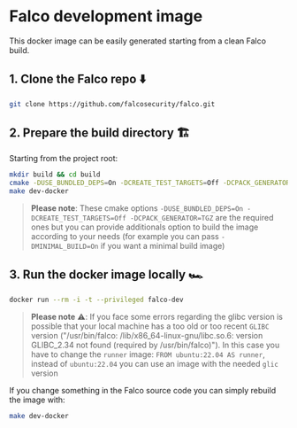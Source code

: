 # Falco development image

This docker image can be easily generated starting from a clean Falco build.

## 1. Clone the Falco repo ⬇️

```bash
git clone https://github.com/falcosecurity/falco.git
```

## 2. Prepare the build directory 🏗️

Starting from the project root:

```bash
mkdir build && cd build
cmake -DUSE_BUNDLED_DEPS=On -DCREATE_TEST_TARGETS=Off -DCPACK_GENERATOR=TGZ ..
make dev-docker
```
> __Please note__: These cmake options `-DUSE_BUNDLED_DEPS=On -DCREATE_TEST_TARGETS=Off -DCPACK_GENERATOR=TGZ` are the required ones but you can provide additionals option to build the image according to your needs (for example you can pass `-DMINIMAL_BUILD=On` if you want a minimal build image)

## 3. Run the docker image locally 🏎️

```bash
docker run --rm -i -t --privileged falco-dev
```
> __Please note__ ⚠️: If you face some errors regarding the glibc version is possible that your local machine has a too old or too recent `GLIBC` version ("/usr/bin/falco: /lib/x86_64-linux-gnu/libc.so.6: version GLIBC_2.34 not found (required by /usr/bin/falco)"). In this case you have to change the `runner` image: `FROM ubuntu:22.04 AS runner`, instead of `ubuntu:22.04` you can use an image with the needed `glic` version

If you change something in the Falco source code you can simply rebuild the image with:

```bash
make dev-docker
```
